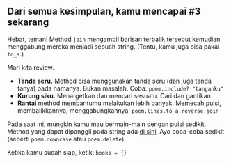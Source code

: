 ## Dari semua kesimpulan, kamu mencapai \#3 sekarang

Hebat, teman! Method `join` mengambil barisan terbalik tersebut kemudian menggabung mereka menjadi sebuah string. (Tentu, kamu juga bisa pakai `to_s`.)

Mari kita review.

- **Tanda seru.** Method bisa menggunakan tanda seru (dan juga tanda tanya) pada namanya. Bukan masalah. Coba: `poem.include? "tanganku"`
- **Kurung siku.** Menargetkan dan mencari sesuatu. Cari dan gantikan.
- **Rantai** method membantumu melakukan lebih banyak. Memecah puisi, membalikkannya, menggabungkannya: `poem.lines.to_a.reverse.join`

Pada saat ini, mungkin kamu mau bermain-main dengan puisi sedikit. Method yang dapat dipanggil pada string ada [di sini](http://ruby-doc.org/core/String.html). Ayo coba-coba sedikit (seperti `poem.downcase` atau `poem.delete`)

Ketika kamu sudah siap, ketik: `books = {}`